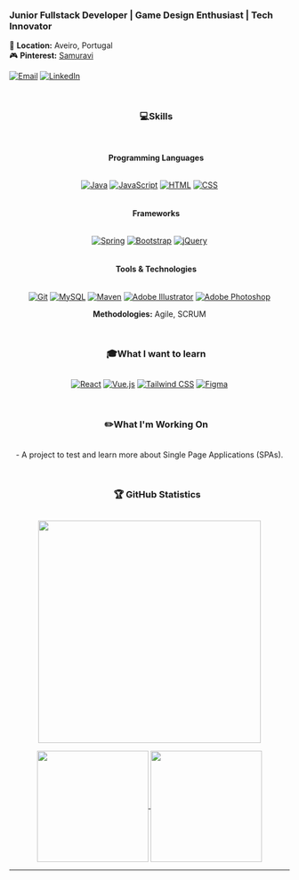 ### Junior Fullstack Developer | Game Design Enthusiast | Tech Innovator

📍 **Location:** Aveiro, Portugal  
🎮 **Pinterest:** [Samuravi](https://pinterest.pt/Goodies4Gamers)

[![Email](https://skillicons.dev/icons?i=gmail)](mailto:jose.f.rocha92@gmail.com)
[![LinkedIn](https://skillicons.dev/icons?i=linkedin)](https://www.linkedin.com/in/joseflrocha)

##

<div id="user-content-toc">
  <ul align="center">
    <summary><h3 style="display: inline-block">💻Skills</h3></summary>
  </ul>
</div>

<div id="user-content-toc">
  <ul align="center">
    <summary><h4 style="display: inline-block">Programming Languages</h4></summary>
  </ul>
</div>

<div align="center">
  <a href="https://www.java.com/en/" target="_blank"><img src="https://skillicons.dev/icons?i=java" alt="Java"></a>
  <a href="https://www.javascript.com/" target="_blank"><img src="https://skillicons.dev/icons?i=javascript" alt="JavaScript"></a>
  <a href="https://html.com/" target="_blank"><img src="https://skillicons.dev/icons?i=html" alt="HTML"></a>
  <a href="https://skillicons.dev" target="_blank"><img src="https://skillicons.dev/icons?i=css" alt="CSS"></a>
</div>

<div id="user-content-toc">
  <ul align="center">
    <summary><h4 style="display: inline-block">Frameworks</h4></summary>
  </ul>
</div>

<div align="center">
  <a href="https://spring.io/" target="_blank"><img src="https://skillicons.dev/icons?i=spring" alt="Spring"></a>
  <a href="https://getbootstrap.com/" target="_blank"><img src="https://skillicons.dev/icons?i=bootstrap" alt="Bootstrap"></a>
  <a href="https://jquery.com/" target="_blank"><img src="https://skillicons.dev/icons?i=jquery" alt="jQuery"></a>
</div>
<div id="user-content-toc">
  <ul align="center">
    <summary><h4 style="display: inline-block">Tools & Technologies</h4></summary>
  </ul>
</div>

<div align="center">
  <a href="https://git-scm.com/" target="_blank"><img src="https://skillicons.dev/icons?i=git" alt="Git"></a>
  <a href="https://www.mysql.com/" target="_blank"><img src="https://skillicons.dev/icons?i=mysql" alt="MySQL"></a>
  <a href="https://maven.apache.org/" target="_blank"><img src="https://skillicons.dev/icons?i=maven" alt="Maven"></a>
  <a href="https://www.adobe.com/" target="_blank"><img src="https://skillicons.dev/icons?i=ai" alt="Adobe Illustrator"></a>
  <a href="https://www.adobe.com/" target="_blank"><img src="https://skillicons.dev/icons?i=ps" alt="Adobe Photoshop"></a>
  
  **Methodologies:** Agile, SCRUM
</div>

##

<div id="user-content-toc">
  <ul align="center">
    <summary><h3 style="display: inline-block">🎓What I want to learn</h3></summary>
  </ul>
</div>

<div align="center">
  <a href="https://react.dev/" target="_blank"><img src="https://skillicons.dev/icons?i=react" alt="React"></a>
  <a href="https://vuejs.org/" target="_blank"><img src="https://skillicons.dev/icons?i=vue" alt="Vue.js"></a>
  <a href="https://tailwindcss.com/" target="_blank"><img src="https://skillicons.dev/icons?i=tailwind" alt="Tailwind CSS"></a>
  <a href="https://www.figma.com/" target="_blank"><img src="https://skillicons.dev/icons?i=figma" alt="Figma"></a>
</div>

##

<div id="user-content-toc">
  <ul align="center">
    <summary><h3 style="display: inline-block">✏️What I'm Working On</h3></summary>
  </ul>
</div>

<div align="center">
  <a src="https://github.com/ShootiePT/weather-app" target="_blank"> - A project to test and learn more about Single Page Applications (SPAs).
</div>
    
##

<div id="user-content-toc">
  <ul align="center">
    <summary><h3 style="display: inline-block">&nbsp;🏆 GitHub Statistics</h3></summary>
  </ul>
</div>

<!-- Git status cards -->
<p align="center">
    <img src="https://github-readme-streak-stats.herokuapp.com/?user=shootiept&hide_border=true&theme=radical" width="400px">
</p>

<div align="center">
  <a href="https://github.com/anuraghazra/github-readme-stats">
    <img height=200 align="center" src="https://github-readme-stats.vercel.app/api?username=shootiept&theme=radical" />
  </a>
  <a href="https://github.com/anuraghazra/convoychat">
    <img height=200 align="center" src="https://github-readme-stats.vercel.app/api/top-langs?username=shootiept&layout=compact&langs_count=8&card_width=320&theme=radical" />
  </a>
</div>


---






